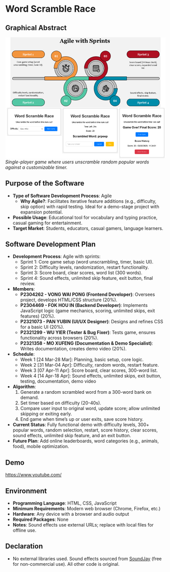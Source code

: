 # Word Scramble Race

## Graphical Abstract
![Game Screenshot](screenshot.PNG)  
*Single-player game where users unscramble random popular words against a customizable timer.*

## Purpose of the Software
- **Type of Software Development Process**: Agile  
  - **Why Agile?**: Facilitates iterative feature additions (e.g., difficulty, skip option) with rapid testing. Ideal for a demo-stage project with expansion potential.
- **Possible Usage**: Educational tool for vocabulary and typing practice, casual gaming for entertainment.  
- **Target Market**: Students, educators, casual gamers, language learners.

## Software Development Plan
- **Development Process**: Agile with sprints:  
  - Sprint 1: Core game setup (word unscrambling, timer, basic UI).  
  - Sprint 2: Difficulty levels, randomization, restart functionality.  
  - Sprint 3: Score board, clear scores, word list (300 words).  
  - Sprint 4: Sound effects, unlimited skip feature, exit button, final review. 
- **Members**:  
  - **P2304262 - VONG WAI PONG (Frontend Developer)**: Oversees project, develops HTML/CSS structure (20%).  
  - **P2304469 - FOK HOU IN (Backend Developer)**: Implements JavaScript logic (game mechanics, scoring, unlimited skips, exit features) (20%).  
  - **P2321073 - PAN YUBIN (UI/UX Designer)**: Designs and refines CSS for a basic UI (20%).  
  - **P2321299 - WU YIER (Tester & Bug Fixer)**: Tests game, ensures functionality across browsers (20%).  
  - **P2321358 - MO XUFENG (Documentation & Demo Specialist)**: Writes documentation, creates demo video (20%).
- **Schedule**:  
  - Week 1 [24 Mar-28 Mar]: Planning, basic setup, core logic.  
  - Week 2 [31 Mar-04 Apr]: Difficulty, random words, restart feature.  
  - Week 3 [07 Apr-11 Apr]: Score board, clear scores, 300-word list.  
  - Week 4 [14 Apr-18 Apr]: Sound effects, unlimited skips, exit button, testing, documentation, demo video
- **Algorithm**:  
  1. Generate a random scrambled word from a 300-word bank on demand.  
  2. Set timer based on difficulty (20-40s).  
  3. Compare user input to original word, update score; allow unlimited skipping or exiting early.  
  4. End game when time’s up or user exits, save score history.
- **Current Status**: Fully functional demo with difficulty levels, 300+ popular words, random selection, restart, score history, clear scores, sound effects, unlimited skip feature, and an exit button.  
- **Future Plan**: Add online leaderboards, word categories (e.g., animals, food), mobile optimization.

## Demo
https://www.youtube.com/

## Environment
- **Programming Language**: HTML, CSS, JavaScript  
- **Minimum Requirements**: Modern web browser (Chrome, Firefox, etc.)  
- **Hardware**: Any device with a browser and audio output  
- **Required Packages**: None
- **Notes**: Sound effects use external URLs; replace with local files for offline use.

## Declaration
- No external libraries used. Sound effects sourced from [SoundJay](https://www.soundjay.com) (free for non-commercial use). All other code is original.
